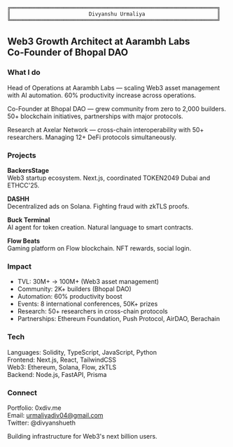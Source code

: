 ```
╔══════════════════════════════════════════════════════════════════╗
║                         Divyanshu Urmaliya                       ║
╚══════════════════════════════════════════════════════════════════╝
```

Web3 Growth Architect at Aarambh Labs  
Co-Founder of Bhopal DAO  
---

### What I do

Head of Operations at Aarambh Labs — scaling Web3 asset management with AI automation. 60% productivity increase across operations.

Co-Founder at Bhopal DAO — grew community from zero to 2,000 builders. 50+ blockchain initiatives, partnerships with major protocols.

Research at Axelar Network — cross-chain interoperability with 50+ researchers. Managing 12+ DeFi protocols simultaneously.

### Projects

**BackersStage**  
Web3 startup ecosystem. Next.js, coordinated TOKEN2049 Dubai and ETHCC'25.

**DASHH**  
Decentralized ads on Solana. Fighting fraud with zkTLS proofs.

**Buck Terminal**  
AI agent for token creation. Natural language to smart contracts.

**Flow Beats**  
Gaming platform on Flow blockchain. NFT rewards, social login.

### Impact

- TVL: 30M+ → 100M+ (Web3 asset management)
- Community: 2K+ builders (Bhopal DAO)
- Automation: 60% productivity boost
- Events: 8 international conferences, 50K+ prizes
- Research: 50+ researchers in cross-chain protocols
- Partnerships: Ethereum Foundation, Push Protocol, AirDAO, Berachain

### Tech

Languages: Solidity, TypeScript, JavaScript, Python  
Frontend: Next.js, React, TailwindCSS  
Web3: Ethereum, Solana, Flow, zkTLS  
Backend: Node.js, FastAPI, Prisma  

### Connect

Portfolio: 0xdiv.me  
Email: urmaliyadiv04@gmail.com  
Twitter: @divyanshueth  

Building infrastructure for Web3's next billion users.
